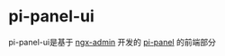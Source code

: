 # pi-panel-ui
pi-panel-ui是基于 [ngx-admin](https://github.com/akveo/ngx-admin) 开发的 [pi-panel](https://github.com/kkua/pi-panel) 的前端部分

